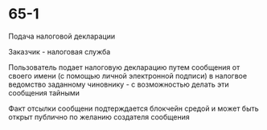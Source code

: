 # 65-1
Подача налоговой декларации

Заказчик - налоговая служба

Пользователь подает налоговую декларацию путем сообщения от своего имени (с помощью личной электронной подписи) в налогвое ведомство заданному чиновнику - с возможностью делать эти сообщения тайными

Факт отсылки сообщени подтерждается блокчейн средой и может быть открыт публично по желанию создателя сообщения

